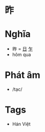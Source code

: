 # 昨

# Nghĩa
* 昨 = [日](日.md) [乍](乍.md)
* hôm qua

# Phát âm
* /tạc/

# Tags
* Hán Việt

<script>window.HANZI_FIELD='昨';</script>
